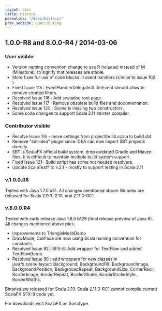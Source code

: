 ```yaml
---
layout: docs
title: History
permalink: "/docs/history/"
prev_section: contributing
---
```


## 1.0.0-R8 and 8.0.0-R4 / 2014-03-06

### User visible

* Version naming convention change to use R (release) instead of M (Milestone), to signify that releases are stable.
* More fixes for use of code blocks in event handlers (similar to  Issue 102 )
* Fixed  Issue 115 : EventHandlerDelegate#filterEvent should allow to remove created filters.
* Resolved  Issue 118 : Add scaladoc root page.
* Resolved  Issue 117 : Remove obsolete build files and documentation.
* Resolved  Issue 120 : Scene is missing two constructors.
* Some code changes to support Scala 2.11 stricter compiler.

### Contributor visible

* Resolve  Issue 116  - move settings from project/build.scala to build.sbt
* Remove "sbt-idea" plugin since IDEA can now import SBT projects directly.
* SBT is ScalaFX official build system, drop outdated Gradle and Maven files. It is difficult to maintain multiple build system support.
* Fixed  Issue 121 : Build script has some not needed resolvers.
* Update ScalaTest? to v.2.1 - mostly to support testing in Scala 2.11

### v.1.0.0.R8

Tested with Java 1.7.0 u51. All changes mentioned above. Binaries are released for Scala 2.9.3, 2.10, and 2.11.0-RC1.

### v.8.0.0.R4

Tested with early release Java 1.8.0 b129 (final release preview of Java 8). All changes mentioned above plus:

* Improvements to TriangleMeshDemo
* DrawMode, CullFace are now using Scala naming convention for constants.
* Resolved  Issue 92 : SFX-8: Add wrapper for TextFlow and added TextFlowDemo.
* Resolved  Issue 99 : add wrappers for new classes in javafx.scene.layout: Background, BackgroundFill, BackgroundImage, BackgroundPosition, BackgroundRepeat, BackgroundSize, CornerRadii, BorderImage, BorderRepeat, BorderStroke, BorderStrokeStyle, BorderWidths.

Binaries are released for Scala 2.10. Scala 2.11.0-RC1 cannot compile current ScalaFX SFX-8 code yet.

For downloads visit ScalaFX on Sonatype.